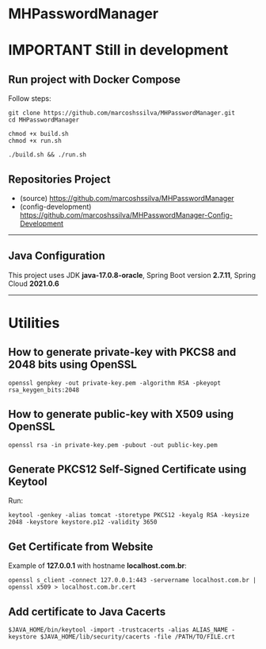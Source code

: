 # MHPasswordManager
# IMPORTANT **Still in development**

## Run project with Docker Compose

Follow steps:
```
git clone https://github.com/marcoshssilva/MHPasswordManager.git
cd MHPasswordManager

chmod +x build.sh
chmod +x run.sh

./build.sh && ./run.sh
```

## Repositories Project
- (source) https://github.com/marcoshssilva/MHPasswordManager
- (config-development) https://github.com/marcoshssilva/MHPasswordManager-Config-Development

---
## Java Configuration
This project uses JDK **java-17.0.8-oracle**, Spring Boot version **2.7.11**, Spring Cloud **2021.0.6**

---
# Utilities
## How to generate private-key with PKCS8 and 2048 bits using OpenSSL
```
openssl genpkey -out private-key.pem -algorithm RSA -pkeyopt rsa_keygen_bits:2048
```

## How to generate public-key with X509 using OpenSSL
```
openssl rsa -in private-key.pem -pubout -out public-key.pem
```

## Generate PKCS12 Self-Signed Certificate using Keytool

Run:
````
keytool -genkey -alias tomcat -storetype PKCS12 -keyalg RSA -keysize 2048 -keystore keystore.p12 -validity 3650
````

## Get Certificate from Website

Example of **127.0.0.1** with hostname **localhost.com.br**:
```
openssl s_client -connect 127.0.0.1:443 -servername localhost.com.br | openssl x509 > localhost.com.br.cert
```

## Add certificate to Java Cacerts
```
$JAVA_HOME/bin/keytool -import -trustcacerts -alias ALIAS_NAME -keystore $JAVA_HOME/lib/security/cacerts -file /PATH/TO/FILE.crt
```
